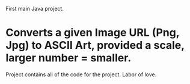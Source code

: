 First main Java project. 
# Converts a given Image URL (Png, Jpg) to ASCII Art, provided a scale, larger number = smaller.
Project contains all of the code for the project. Labor of love.
